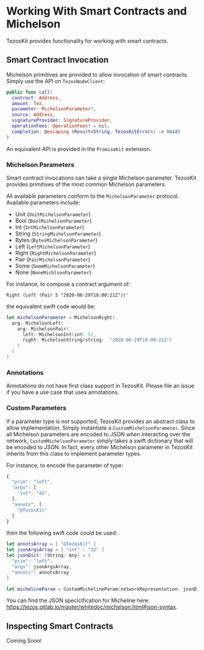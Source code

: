 # Working With Smart Contracts and Michelson

TezosKit provides functionality for working with smart contracts.

## Smart Contract Invocation

Michelson primitives are provided to allow invocation of smart contracts. Simply use the API on `TezosNodeClient`:

```swift
public func call(
  contract: Address,
  amount: Tez,
  parameter: MichelsonParameter?,
  source: Address,
  signatureProvider: SignatureProvider,
  operationFees: OperationFees? = nil,
  completion: @escaping (Result<String, TezosKitError>) -> Void)
)
```

An equivalent API is provided in the `PromiseKit` extension.

### Michelson Parameters

Smart contract invocations can take a single Michelson parameter. TezosKit provides primitives of the most common Michelson parameters.

All available parameters conform to the `MichelsonParameter` protocol. Available parameters include:
- Unit (`UnitMichelsonParameter`)
- Bool (`BoolMichelsonParameter`)
- Int (`IntMichelsonParameter`)
- String (`StringMichelsonParameter`)
- Bytes (`BytesMichelsonParameter`)
- Left (`LeftMichelsonParameter`)
- Right (`RightMichelsonParameter`)
- Pair (`PairMichelsonParameter`) 
- Some (`SomeMichelsonParameter`)
- None (`NoneMichlsonParameter`)

For instance, to compose a contract argument of:
```
Right (Left (Pair 5 "2020-06-29T18:00:21Z"))'
```

the equivalent swift code would be:
```swift
let michelsonParameter = MichelsonRight(
  arg: MichelsonLeft(
    arg: MichelsonPair(
      left: MichelsonInt(int: 5),
      right: MichelsonString(string:  "2020-06-29T18:00:21Z")
    )
  )
)
```

### Annotations

Annotations do not have first class support in TezosKit. Please file an issue if you have a use case that uses annotations.

### Custom Parameters

If a parameter type is not supported, TezosKit provides an abstract class to allow implementation. Simply instantiate a `CustomMichelsonParameter`. Since all Michelson parameters are encoded to JSON when interacting over the network, `CustomMichelsonParameter` simply takes a swift dictionary that will be encoded to JSON. In fact, every other Michelson parameter in TezosKit inherits from this class to implement parameter types.

For instance, to encode the parameter of type:
```javascript
{
  "prim": "left",
  "args": [
    "int": "42",
  ],
  "annots": [
    "@TezosKit"
  ]
}
```

then the following swift code could be used:
```swift
let annotsArray = [ "@TezosKit" ]
let jsonArgsArray = [ "int" : "32" ]
let jsonDict: [String: Any] = [
  "prim": "left",
  "args": jsonArgsArray,
  "annots": annotsArray
]

let michelineParam = CustomMichelineParam(networkRepresentation: jsonDict)
```

You can find the JSON specicification for Micheline here: https://tezos.gitlab.io/master/whitedoc/michelson.html#json-syntax.

## Inspecting Smart Contracts

Coming Soon!
